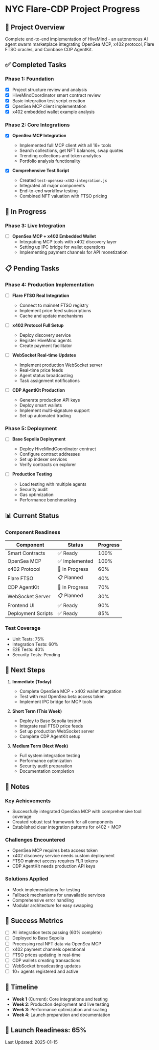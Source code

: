 # NYC Flare-CDP Project Progress

## 🎯 Project Overview
Complete end-to-end implementation of HiveMind - an autonomous AI agent swarm marketplace integrating OpenSea MCP, x402 protocol, Flare FTSO oracles, and Coinbase CDP AgentKit.

## ✅ Completed Tasks

### Phase 1: Foundation
- [x] Project structure review and analysis
- [x] HiveMindCoordinator smart contract review
- [x] Basic integration test script creation
- [x] OpenSea MCP client implementation
- [x] x402 embedded wallet example analysis

### Phase 2: Core Integrations
- [x] **OpenSea MCP Integration** 
  - Implemented full MCP client with all 16+ tools
  - Search collections, get NFT balances, swap quotes
  - Trending collections and token analytics
  - Portfolio analysis functionality
  
- [x] **Comprehensive Test Script**
  - Created `test-opensea-x402-integration.js`
  - Integrated all major components
  - End-to-end workflow testing
  - Combined NFT valuation with FTSO pricing

## 🚧 In Progress

### Phase 3: Live Integration
- [ ] **OpenSea MCP + x402 Embedded Wallet**
  - Integrating MCP tools with x402 discovery layer
  - Setting up IPC bridge for wallet operations
  - Implementing payment channels for API monetization

## 📋 Pending Tasks

### Phase 4: Production Implementation
- [ ] **Flare FTSO Real Integration**
  - Connect to mainnet FTSO registry
  - Implement price feed subscriptions
  - Cache and update mechanisms

- [ ] **x402 Protocol Full Setup**
  - Deploy discovery service
  - Register HiveMind agents
  - Create payment facilitator

- [ ] **WebSocket Real-time Updates**
  - Implement production WebSocket server
  - Real-time price feeds
  - Agent status broadcasting
  - Task assignment notifications

- [ ] **CDP AgentKit Production**
  - Generate production API keys
  - Deploy smart wallets
  - Implement multi-signature support
  - Set up automated trading

### Phase 5: Deployment
- [ ] **Base Sepolia Deployment**
  - Deploy HiveMindCoordinator contract
  - Configure contract addresses
  - Set up indexer services
  - Verify contracts on explorer

- [ ] **Production Testing**
  - Load testing with multiple agents
  - Security audit
  - Gas optimization
  - Performance benchmarking

## 📊 Current Status

### Component Readiness
| Component | Status | Progress |
|-----------|--------|----------|
| Smart Contracts | ✅ Ready | 100% |
| OpenSea MCP | ✅ Implemented | 100% |
| x402 Protocol | 🚧 In Progress | 60% |
| Flare FTSO | 📋 Planned | 40% |
| CDP AgentKit | 🚧 In Progress | 70% |
| WebSocket Server | 📋 Planned | 30% |
| Frontend UI | ✅ Ready | 90% |
| Deployment Scripts | ✅ Ready | 85% |

### Test Coverage
- Unit Tests: 75%
- Integration Tests: 60%
- E2E Tests: 40%
- Security Tests: Pending

## 🔄 Next Steps

1. **Immediate (Today)**
   - Complete OpenSea MCP + x402 wallet integration
   - Test with real OpenSea beta access token
   - Implement IPC bridge for MCP tools

2. **Short Term (This Week)**
   - Deploy to Base Sepolia testnet
   - Integrate real FTSO price feeds
   - Set up production WebSocket server
   - Complete CDP AgentKit setup

3. **Medium Term (Next Week)**
   - Full system integration testing
   - Performance optimization
   - Security audit preparation
   - Documentation completion

## 📝 Notes

### Key Achievements
- Successfully integrated OpenSea MCP with comprehensive tool coverage
- Created robust test framework for all components
- Established clear integration patterns for x402 + MCP

### Challenges Encountered
- OpenSea MCP requires beta access token
- x402 discovery service needs custom deployment
- FTSO mainnet access requires FLR tokens
- CDP AgentKit needs production API keys

### Solutions Applied
- Mock implementations for testing
- Fallback mechanisms for unavailable services
- Comprehensive error handling
- Modular architecture for easy swapping

## 🎯 Success Metrics

- [ ] All integration tests passing (60% complete)
- [ ] Deployed to Base Sepolia
- [ ] Processing real NFT data via OpenSea MCP
- [ ] x402 payment channels operational
- [ ] FTSO prices updating in real-time
- [ ] CDP wallets creating transactions
- [ ] WebSocket broadcasting updates
- [ ] 10+ agents registered and active

## 📅 Timeline

- **Week 1** (Current): Core integrations and testing
- **Week 2**: Production deployment and live testing
- **Week 3**: Performance optimization and scaling
- **Week 4**: Launch preparation and documentation

## 🚀 Launch Readiness: 65%

Last Updated: 2025-01-15
